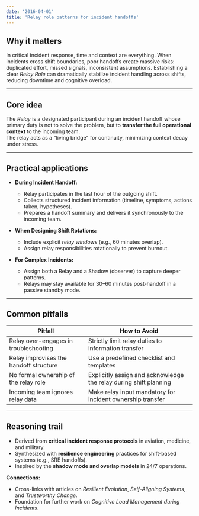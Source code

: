 ```yaml
---
date: '2016-04-01'
title: 'Relay role patterns for incident handoffs'
---
```


## Why it matters
In critical incident response, time and context are everything. When incidents cross shift boundaries, poor handoffs create massive risks: duplicated effort, missed signals, inconsistent assumptions. Establishing a clear *Relay Role* can dramatically stabilize incident handling across shifts, reducing downtime and cognitive overload.

---

## **Core idea**
The *Relay* is a designated participant during an incident handoff whose primary duty is not to solve the problem, but to **transfer the full operational context** to the incoming team.  
The relay acts as a "living bridge" for continuity, minimizing context decay under stress.

---

## **Practical applications**
- **During Incident Handoff:**
  - Relay participates in the last hour of the outgoing shift.
  - Collects structured incident information (timeline, symptoms, actions taken, hypotheses).
  - Prepares a handoff summary and delivers it synchronously to the incoming team.

- **When Designing Shift Rotations:**
  - Include explicit *relay windows* (e.g., 60 minutes overlap).
  - Assign relay responsibilities rotationally to prevent burnout.

- **For Complex Incidents:**
  - Assign both a Relay and a Shadow (observer) to capture deeper patterns.
  - Relays may stay available for 30–60 minutes post-handoff in a passive standby mode.

---

## **Common pitfalls**
| Pitfall                         | How to Avoid                      |
|----------------------------------|-----------------------------------|
| Relay over-engages in troubleshooting | Strictly limit relay duties to information transfer |
| Relay improvises the handoff structure | Use a predefined checklist and templates |
| No formal ownership of the relay role | Explicitly assign and acknowledge the relay during shift planning |
| Incoming team ignores relay data | Make relay input mandatory for incident ownership transfer |

---

## **Reasoning trail**
- Derived from **critical incident response protocols** in aviation, medicine, and military.
- Synthesized with **resilience engineering** practices for shift-based systems (e.g., SRE handoffs).
- Inspired by the **shadow mode and overlap models** in 24/7 operations.

**Connections:**
- Cross-links with articles on *Resilient Evolution*, *Self-Aligning Systems*, and *Trustworthy Change*.
- Foundation for further work on *Cognitive Load Management during Incidents*.

